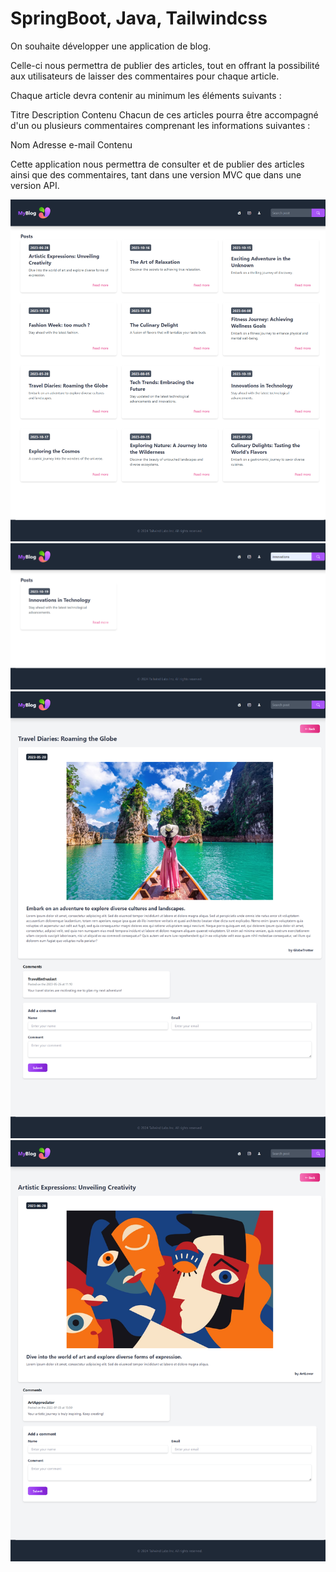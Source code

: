 # SpringBoot, Java, Tailwindcss

On souhaite développer une application de blog.

Celle-ci nous permettra de publier des articles, tout en offrant la possibilité aux utilisateurs de laisser des commentaires pour chaque article.

Chaque article devra contenir au minimum les éléments suivants :

Titre
Description
Contenu
Chacun de ces articles pourra être accompagné d'un ou plusieurs commentaires comprenant les informations suivantes :

Nom
Adresse e-mail
Contenu

Cette application nous permettra de consulter et de publier des articles ainsi que des commentaires, tant dans une version MVC que dans une version API.

![home](screenshots/localhost_8080.png)
![search](screenshots/localhost_8080__search=innovations.png)
![postcontent1](screenshots/localhost_8080_post_d86914c4-ad73-45c1-b852-27c7020eb9a2.png)
![postcontent2](screenshots/localhost_8080_post_4de84536-6c05-481c-82fe-754ff26eae18.png)

